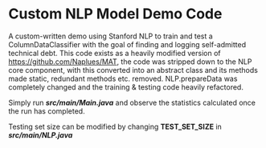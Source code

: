 # Custom NLP Model Demo Code

A custom-written demo using Stanford NLP to train and test a ColumnDataClassifier with the goal of finding and logging self-admitted technical debt. This code exists as a heavily modified version of https://github.com/Naplues/MAT, the code was stripped down to the NLP core component, with this converted into an abstract class and its methods made static, redundant methods etc. removed. NLP.prepareData was completely changed and the training & testing code heavily refactored. 

Simply run ***src/main/Main.java*** and observe the statistics calculated once the run has completed.

Testing set size can be modified by changing **TEST_SET_SIZE** in ***src/main/NLP.java***